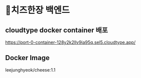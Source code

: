 <p align="center"> <h1>
  🧀치즈한장 백엔드 </h1></p>

## cloudtype docker container 배포  
https://port-0-container-128y2k2llv9ia95q.sel5.cloudtype.app/

## Docker Image
leejunghyeok/cheese:1.1
